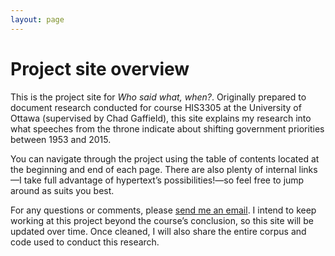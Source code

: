 ```yaml
---
layout: page
---
```


# Project site overview

This is the project site for *Who said what, when?*. Originally prepared to document
research conducted for course HIS3305 at the University of Ottawa (supervised by Chad
Gaffield), this site explains my research into what speeches from the throne indicate
about shifting government priorities between 1953 and 2015.

You can navigate through the project using the table of contents located at the beginning
and end of each page. There are also plenty of internal links—I take full advantage of
hypertext’s possibilities!—so feel free to jump around as suits you best.

For any questions or comments, please [send me an email](mailto:lucas@lucascherkewski.com).
I intend to keep working at this project beyond the course’s conclusion, so this site will
be updated over time. Once cleaned, I will also share the entire corpus and code used
to conduct this research.
